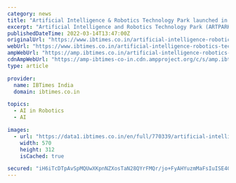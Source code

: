 ```yaml
---
category: news
title: "Artificial Intelligence & Robotics Technology Park launched in Karnataka"
excerpt: "Artificial Intelligence and Robotics Technology Park (ARTPARK), the first of its' kind in the country, a not-for-profit foundation has been launched in the city on Monday."
publishedDateTime: 2022-03-14T13:47:00Z
originalUrl: "https://www.ibtimes.co.in/artificial-intelligence-robotics-technology-park-launched-karnataka-846569"
webUrl: "https://www.ibtimes.co.in/artificial-intelligence-robotics-technology-park-launched-karnataka-846569"
ampWebUrl: "https://amp.ibtimes.co.in/artificial-intelligence-robotics-technology-park-launched-karnataka-846569"
cdnAmpWebUrl: "https://amp-ibtimes-co-in.cdn.ampproject.org/c/s/amp.ibtimes.co.in/artificial-intelligence-robotics-technology-park-launched-karnataka-846569"
type: article

provider:
  name: IBTimes India
  domain: ibtimes.co.in

topics:
  - AI in Robotics
  - AI

images:
  - url: "https://data1.ibtimes.co.in/en/full/770339/artificial-intelligence-photopixabay-com.jpg?w=570&h=312"
    width: 570
    height: 312
    isCached: true

secured: "iH6iTcDTpAvSpMQUwXKpnNZXosTaN28QYrFMQr/jo+FyAHYuzmMaFsIuISE4GekbaVNZq9z1tT0HowwwIv+2CPYYv/o8xNy/Sbtu0FpmKlNQW9VnP4tjalsWMb5pelty2m/gAZGp2r9FV6e87KE7T5tQraByiNHMpp6jmJLd1ZMgj7N+vjZZUtHHrMYaDb9yUXlkyLNunIxYg4ZuqICKhN1BpPEm9z9BKo7z5n3371DVhOs2bEzmxmD4MWEJLRUrwmB7awn7axwic5nqBXqsIIIS2NVoNMQEgEwGRpsXCyQu252XW8whDBKWHDyUNfeVeD7gaIyGBT3G/u7NBLGN2rg8EbecUem7xJP6dGhBlD0=;BBR8SjlD819D81MDltbKDw=="
---
```


